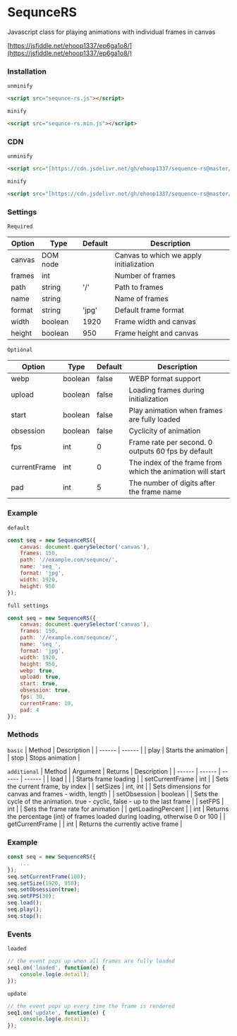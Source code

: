# SequnceRS
Javascript class for playing animations with individual frames in canvas

[https://jsfiddle.net/ehoop1337/ep6ga1o8/](https://jsfiddle.net/ehoop1337/ep6ga1o8/)

### Installation
`unminify`
```html
<script src="sequnce-rs.js"></script>
```
`minify`
```html
<script src="sequnce-rs.min.js"></script>
```

### CDN
`unminify`
```html
<script src="[https://cdn.jsdelivr.net/gh/ehoop1337/sequence-rs@master/sequence-rs.js](https://cdn.jsdelivr.net/gh/ehoop1337/sequence-rs@master/sequence-rs.js)"></script>
```
`minify`
```html
<script src="[https://cdn.jsdelivr.net/gh/ehoop1337/sequence-rs@master/sequence-rs.min.js](https://cdn.jsdelivr.net/gh/ehoop1337/sequence-rs@master/sequence-rs.min.js)"></script>
```

### Settings

`Required`

| Option | Type | Default | Description |
| ------ | ------ | ------ | ------ |
| canvas | DOM node |  | Canvas to which we apply initialization |
| frames | int |  | Number of frames |
| path | string | '/' | Path to frames |
| name | string |  | Name of frames |
| format | string | 'jpg' | Default frame format |
| width | boolean | 1920 | Frame width and canvas |
| height | boolean | 950 | Frame height and canvas |

`Optional`

| Option | Type | Default | Description |
| ------ | ------ | ------ | ------ |
| webp | boolean | false | WEBP format support |
| upload | boolean | false | Loading frames during initialization |
| start | boolean | false | Play animation when frames are fully loaded |
| obsession | boolean | false | Cyclicity of animation |
| fps | int | 0 | Frame rate per second. 0 outputs 60 fps by default |
| currentFrame | int | 0 | The index of the frame from which the animation will start |
| pad | int | 5 | The number of digits after the frame name |

### Example

`default`

```js
const seq = new SequenceRS({
    canvas: document.querySelector('canvas'),
    frames: 150,
    path: '//example.com/sequnce/',
    name: 'seq_',
    format: 'jpg',
    width: 1920,
    height: 950
});
```


`full settings`

```js
const seq = new SequenceRS({
    canvas: document.querySelector('canvas'),
    frames: 150,
    path: '//example.com/sequnce/',
    name: 'seq_',
    format: 'jpg',
    width: 1920,
    height: 950,
    webp: true,
    upload: true,
    start: true,
    obsession: true,
    fps: 30,
    currentFrame: 10,
    pad: 4
});
```

### Methods
`basic`
| Method | Description |
| ------ | ------ |
| play | Starts the animation |
| stop | Stops animation |

`additional`
| Method | Argument | Returns | Description |
| ------ | ------ | ------ | ------ |
| load | | | Starts frame loading |
| setCurrentFrame | int | | Sets the current frame, by index |
| setSizes | int, int | | Sets dimensions for canvas and frames - width, length |
| setObsession | boolean | | Sets the cycle of the animation. true - cyclic, false - up to the last frame |
| setFPS | int | | Sets the frame rate for animation |
| getLoadingPercent | | int | Returns the percentage (int) of frames loaded during loading, otherwise 0 or 100 |
| getCurrentFrame | | int | Returns the currently active frame |


### Example

```js
const seq = new SequenceRS({
    ...
});
seq.setCurrentFrame(100);
seq.setSize(1920, 950);
seq.setObsession(true);
seq.setFPS(30);
seq.load();
seq.play();
seq.stop();
```

### Events
`loaded`
```javascript
// the event pops up when all frames are fully loaded
seq1.on('loaded', function(e) {
    console.log(e.detail);
});
```
`update`
```javascript
// the event pops up every time the frame is rendered
seq1.on('update', function(e) {
    console.log(e.detail);
});
```
